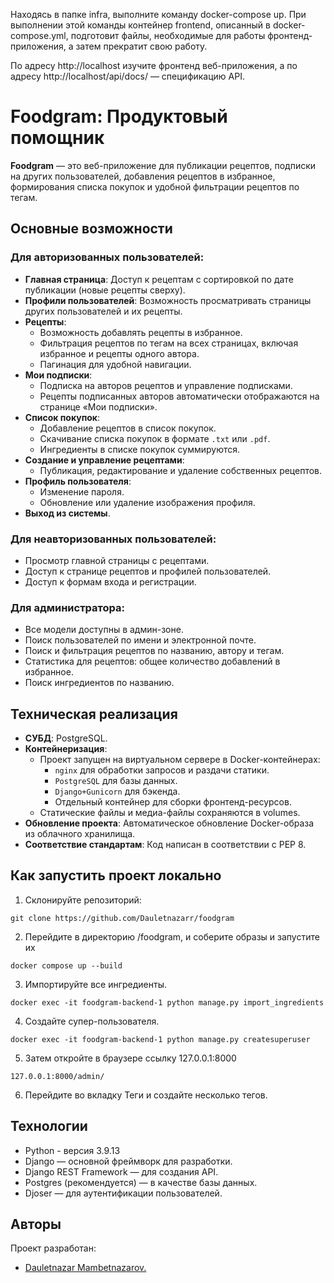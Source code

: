 Находясь в папке infra, выполните команду docker-compose up. При выполнении этой команды контейнер frontend, описанный в docker-compose.yml, подготовит файлы, необходимые для работы фронтенд-приложения, а затем прекратит свою работу.

По адресу http://localhost изучите фронтенд веб-приложения, а по адресу http://localhost/api/docs/ — спецификацию API.

# Foodgram: Продуктовый помощник

**Foodgram** — это веб-приложение для публикации рецептов, подписки на других пользователей, добавления рецептов в избранное, формирования списка покупок и удобной фильтрации рецептов по тегам.

## Основные возможности

### Для авторизованных пользователей:
- **Главная страница**: Доступ к рецептам с сортировкой по дате публикации (новые рецепты сверху).
- **Профили пользователей**: Возможность просматривать страницы других пользователей и их рецепты.
- **Рецепты**: 
  - Возможность добавлять рецепты в избранное.
  - Фильтрация рецептов по тегам на всех страницах, включая избранное и рецепты одного автора.
  - Пагинация для удобной навигации.
- **Мои подписки**:
  - Подписка на авторов рецептов и управление подписками.
  - Рецепты подписанных авторов автоматически отображаются на странице «Мои подписки».
- **Список покупок**:
  - Добавление рецептов в список покупок.
  - Скачивание списка покупок в формате `.txt` или `.pdf`.
  - Ингредиенты в списке покупок суммируются.
- **Создание и управление рецептами**:
  - Публикация, редактирование и удаление собственных рецептов.
- **Профиль пользователя**:
  - Изменение пароля.
  - Обновление или удаление изображения профиля.
- **Выход из системы**.

### Для неавторизованных пользователей:
- Просмотр главной страницы с рецептами.
- Доступ к странице рецептов и профилей пользователей.
- Доступ к формам входа и регистрации.

### Для администратора:
- Все модели доступны в админ-зоне.
- Поиск пользователей по имени и электронной почте.
- Поиск и фильтрация рецептов по названию, автору и тегам.
- Статистика для рецептов: общее количество добавлений в избранное.
- Поиск ингредиентов по названию.

## Техническая реализация

- **СУБД**: PostgreSQL.
- **Контейнеризация**:
  - Проект запущен на виртуальном сервере в Docker-контейнерах:
    - `nginx` для обработки запросов и раздачи статики.
    - `PostgreSQL` для базы данных.
    - `Django+Gunicorn` для бэкенда.
    - Отдельный контейнер для сборки фронтенд-ресурсов.
  - Статические файлы и медиа-файлы сохраняются в volumes.
- **Обновление проекта**: Автоматическое обновление Docker-образа из облачного хранилища.
- **Соответствие стандартам**: Код написан в соответствии с PEP 8.

## Как запустить проект локально

1. Склонируйте репозиторий:
  ```
  git clone https://github.com/Dauletnazarr/foodgram
  ```


2. Перейдите в директорию /foodgram, и соберите образы и запустите их
  ```
  docker compose up --build
  ```
3. Импортируйте все ингредиенты.
  ```
  docker exec -it foodgram-backend-1 python manage.py import_ingredients
  ```
4. Создайте супер-пользователя.
```
docker exec -it foodgram-backend-1 python manage.py createsuperuser
```

5. Затем откройте в браузере ссылку 127.0.0.1:8000
  ```
  127.0.0.1:8000/admin/
  ```
6. Перейдите во вкладку Теги и создайте несколько тегов.

## Технологии
* Python - версия 3.9.13
* Django — основной фреймворк для разработки.
* Django REST Framework — для создания API.
* Postgres (рекомендуется) — в качестве базы данных.
* Djoser — для аутентификации пользователей.
## Авторы
Проект разработан:
* [Dauletnazar Mambetnazarov.](https://github.com/Dauletnazarr/)
